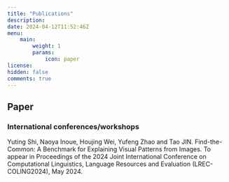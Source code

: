 ```yaml
---
title: "Publications"
description: 
date: 2024-04-12T11:52:46Z
menu:
    main: 
        weight: 1
        params:
            icon: paper
license: 
hidden: false
comments: true
---
```


## Paper
### International conferences/workshops
Yuting Shi, Naoya Inoue, Houjing Wei, Yufeng Zhao and Tao JIN. Find-the-Common: A Benchmark for Explaining Visual Patterns from Images. To appear in Proceedings of the 2024 Joint International Conference on Computational Linguistics, Language Resources and Evaluation (LREC-COLING2024), May 2024.